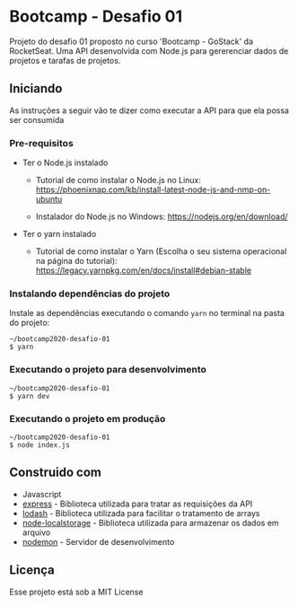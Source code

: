 # Bootcamp - Desafio 01

Projeto do desafio 01 proposto no curso 'Bootcamp - GoStack' da RocketSeat. Uma API desenvolvida com Node.js para gererenciar dados de projetos e tarafas de projetos.

## Iniciando

As instruções a seguir vão te dizer como executar a API para que ela possa ser consumida


### Pre-requisitos

- Ter o Node.js instalado


    - Tutorial de como instalar o Node.js no Linux: https://phoenixnap.com/kb/install-latest-node-js-and-nmp-on-ubuntu

    - Instalador do Node.js no Windows: https://nodejs.org/en/download/


- Ter o yarn instalado

    - Tutorial de como instalar o Yarn (Escolha o seu sistema operacional na página do tutorial): https://legacy.yarnpkg.com/en/docs/install#debian-stable


### Instalando dependências do projeto

Instale as dependências executando o comando `yarn` no terminal na pasta do projeto:

```
~/bootcamp2020-desafio-01 
$ yarn
```

### Executando o projeto para desenvolvimento
```
~/bootcamp2020-desafio-01 
$ yarn dev
```

### Executando o projeto em produção
```
~/bootcamp2020-desafio-01 
$ node index.js
```


## Construido com 
* Javascript
* [express](https://github.com/expressjs/express) - Biblioteca utilizada para tratar as requisições da API
* [lodash](https://github.com/lodash/lodash) -  Biblioteca utilizada para facilitar o tratamento de arrays
* [node-localstorage](https://github.com/lmaccherone/node-localstorage) -  Biblioteca utilizada para armazenar os dados em arquivo
* [nodemon](https://github.com/remy/nodemon) - Servidor de desenvolvimento

## Licença

Esse projeto está sob a MIT License 


